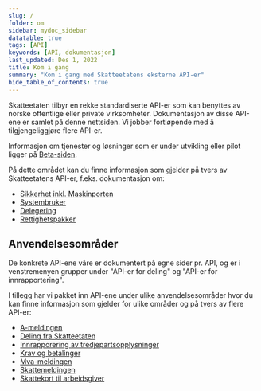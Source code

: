 ```yaml
---
slug: /
folder: om
sidebar: mydoc_sidebar
datatable: true
tags: [API]
keywords: [API, dokumentasjon]
last_updated: Des 1, 2022
title: Kom i gang
summary: "Kom i gang med Skatteetatens eksterne API-er"
hide_table_of_contents: true
---
```


Skatteetaten tilbyr en rekke standardiserte API-er som kan benyttes av norske offentlige eller private virksomheter. Dokumentasjon av disse API-ene er samlet på denne nettsiden. Vi jobber fortløpende med å tilgjengeliggjøre flere API-er.

Informasjon om tjenester og løsninger som er under utvikling eller pilot ligger på [Beta-siden](https://skatteetaten.github.io/beta-apier/).

På dette området kan du finne informasjon som gjelder på tvers av Skatteetatens API-er, f.eks. dokumentasjon om:
* [Sikkerhet inkl. Maskinporten](./om/sikkerhet.md)
* [Systembruker](./om/systembruker.md)
* [Delegering](./om/delegering.md)
* [Rettighetspakker](./om/rettighetspakker.md) 

## Anvendelsesområder

De konkrete API-ene våre er dokumentert på egne sider pr. API, og er i venstremenyen grupper under "API-er for deling" og "API-er for innrapportering".

I tillegg har vi pakket inn API-ene under ulike anvendelsesområder hvor du kan finne informasjon som gjelder for ulike områder og på tvers av flere API-er:
* [A-meldingen](./anvendelsesomraader/ameldingen.md)
* [Deling fra Skatteetaten](./anvendelsesomraader/deling-skatteetaten.md)
* [Innrapporering av tredjepartsopplysninger](./anvendelsesomraader/innrapportering-tredjepartsopplysninger.md)
* [Krav og betalinger](./anvendelsesomraader/kravogbetalinger.md)
* [Mva-meldingen](./anvendelsesomraader/mvamelding.md)
* [Skattemeldingen](./anvendelsesomraader/skattemelding.md)
* [Skattekort til arbeidsgiver](./anvendelsesomraader/skattekorttilarbeidsgiver.md)

